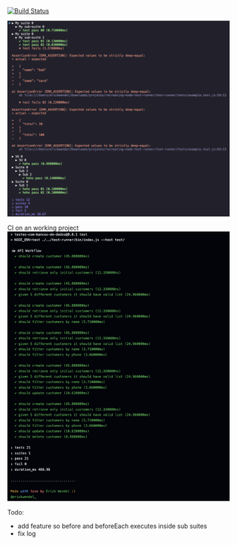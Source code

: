 [![Build Status](https://github.com/ErickWendel/recreating-nodejs-test-runner/workflows/Docker%20Actions/badge.svg)](https://github.com/ErickWendel/recreating-nodejs-test-runner/actions)

![](./demo.png)

CI on an working project
![](./demo2.png)

Todo:
- add feature so before and beforeEach executes inside sub suites
- fix log
